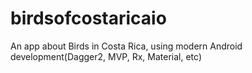 # birdsofcostaricaio
An app about Birds in Costa Rica, using modern Android development(Dagger2, MVP, Rx, Material, etc)  
